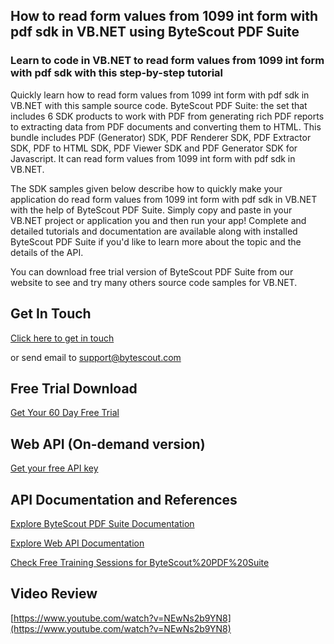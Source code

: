 ## How to read form values from 1099 int form with pdf sdk in VB.NET using ByteScout PDF Suite

### Learn to code in VB.NET to read form values from 1099 int form with pdf sdk with this step-by-step tutorial

Quickly learn how to read form values from 1099 int form with pdf sdk in VB.NET with this sample source code. ByteScout PDF Suite: the set that includes 6 SDK products to work with PDF from generating rich PDF reports to extracting data from PDF documents and converting them to HTML. This bundle includes PDF (Generator) SDK, PDF Renderer SDK, PDF Extractor SDK, PDF to HTML SDK, PDF Viewer SDK and PDF Generator SDK for Javascript. It can read form values from 1099 int form with pdf sdk in VB.NET.

The SDK samples given below describe how to quickly make your application do read form values from 1099 int form with pdf sdk in VB.NET with the help of ByteScout PDF Suite.  Simply copy and paste in your VB.NET project or application you and then run your app! Complete and detailed tutorials and documentation are available along with installed ByteScout PDF Suite if you'd like to learn more about the topic and the details of the API.

You can download free trial version of ByteScout PDF Suite from our website to see and try many others source code samples for VB.NET.

## Get In Touch

[Click here to get in touch](https://bytescout.zendesk.com/hc/en-us/requests/new?subject=ByteScout%20PDF%20Suite%20Question)

or send email to [support@bytescout.com](mailto:support@bytescout.com?subject=ByteScout%20PDF%20Suite%20Question) 

## Free Trial Download

[Get Your 60 Day Free Trial](https://bytescout.com/download/web-installer?utm_source=github-readme)

## Web API (On-demand version)

[Get your free API key](https://pdf.co/documentation/api?utm_source=github-readme)

## API Documentation and References

[Explore ByteScout PDF Suite Documentation](https://bytescout.com/documentation/index.html?utm_source=github-readme)

[Explore Web API Documentation](https://pdf.co/documentation/api?utm_source=github-readme)

[Check Free Training Sessions for ByteScout%20PDF%20Suite](https://academy.bytescout.com/)

## Video Review

[https://www.youtube.com/watch?v=NEwNs2b9YN8](https://www.youtube.com/watch?v=NEwNs2b9YN8)